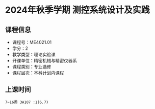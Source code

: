 # 2024年秋季学期 测控系统设计及实践 






## 课程信息

- 课程号：ME4021.01
- 学分：2
- 教学类型：理论实验课
- 开课单位：精密机械与精密仪器系
- 课程类别：专业选修
- 课程层次：本科计划内课程

## 上课时间

```
7~16周 3A107 :1(6,7)
```

